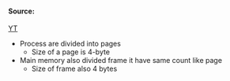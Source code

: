 #### Source:
[YT](https://www.youtube.com/watch?v=j0IqYWyBAKE&list=PLXj4XH7LcRfDrdQuJTHIPmKMpa7eYVaPm&index=54)

* Process are divided into pages
	* Size of a page is 4-byte
* Main memory also divided frame it have same count like page
	 * Size of frame also 4 bytes

